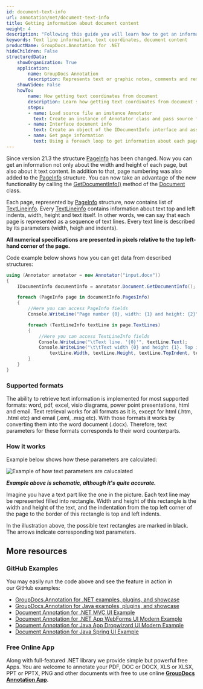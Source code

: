 ```yaml
---
id: document-text-info
url: annotation/net/document-text-info
title: Getting information about document content
weight: 4
description: "Following this guide you will learn how to get an information about document content using GroupDocs.Annotation for .NET API."
keywords: Text line information, text coordinates, document content
productName: GroupDocs.Annotation for .NET
hideChildren: False
structuredData:
    showOrganization: True
    application:    
        name: GroupDocs Annotation
        description: Represents text or graphic notes, comments and remarks attached to a specific part of the content of the document using C#
    showVideo: False
    howTo:
        name: How getting text coordinates from document
        description: Learn how getting text coordinates from document step by step
        steps:
        - name: Load source file an instance Annotator
          text: Create an instance of Annotator class and pass source file path as a constructor parameter. You may specify absolute or relative file path as per your requirements.
        - name: Interface document info
          text: Create an object of the IDocumentInfo interface and assign document information to it.
        - name: Get page information
          text: Using a foreach loop to get information about each page
---
```

Since version 21.3 the structure [PageInfo](https://apireference.groupdocs.com/annotation/net/groupdocs.annotation.models/pageinfo) has been changed. Now you can get an information not only about the width and height of each page, but also about it text content. In addition to that, page numbering was also added to the [PageInfo](https://apireference.groupdocs.com/annotation/net/groupdocs.annotation.models/pageinfo) structure. You can now take an advantage of the new functionality by calling the [GetDocumentInfo()](https://apireference.groupdocs.com/annotation/net/groupdocs.annotation/document/methods/getdocumentinfo) method of the [Document](https://apireference.groupdocs.com/annotation/net/groupdocs.annotation/document) class.

Each page, represented by [PageInfo](https://apireference.groupdocs.com/annotation/net/groupdocs.annotation.models/pageinfo) structure, now contains list of [TextLineinfo](https://apireference.groupdocs.com/annotation/net/groupdocs.annotation.models/textlineinfo). Every [TextLineinfo](https://apireference.groupdocs.com/annotation/net/groupdocs.annotation.models/textlineinfo) contains information about text top and left indents, width, height and text itself. In other words, we can say that each page is represented as a sequence of text lines. Every text line is described by its parameters (width, heigh and indents).

**All numerical specifications are presented in pixels relative to the top left-hand corner of the page.**

Code example below shows how you can get data from described structures:

```csharp
using (Annotator annotator = new Annotator("input.docx"))
{
    IDocumentInfo documentInfo = annotator.Document.GetDocumentInfo();

    foreach (PageInfo page in documentInfo.PagesInfo)
    {
        //Here you can access PageInfo fields
        Console.WriteLine("Page number {0}, width: {1} and height: {2}", page.PageNumber, page.Width, page.Height);

        foreach (TextLineInfo textLine in page.TextLines)
        {
            //Here you can access TextLineInfo fields
            Console.WriteLine("\tText line. '{0}'", textLine.Text);
            Console.WriteLine("\t\tText width {0} and height {1}. Top indent: {2}, left indent: {3}", 
                textLine.Width, textLine.Height, textLine.TopIndent, textLine.LeftIndent);
        }
    }
}
```


### Supported formats

The ability to retrieve text information is implemented for most supported formats: word, pdf, excel, visio diagrams, power point presentations, html and email. Text retrieval works for all formats as it is, except for html (.htm, .html etc) and email (.eml, .msg etc). With those formats it works by converting them into the word document (.docx). Therefore, text parameters for these formats corresponds to their word counterparts.


### How it works

Example below shows how these parameters are calculated:

 ![Example of how text parameters are calucalated](annotation/net/images/highlighted-text.png)

***Example above is schematic, although it's quite accurate.***

Imagine you have a text part like the one in the picture. Each text line may be represented filled into rectangle. Width and height of this rectangle is the width and height of the text, and the indentation from the top left corner of the page to the border of this rectangle is top and left indents. 

In the illustration above, the possible text rectangles are marked in black. The arrows indicate corresponding text parameters. 

## More resources
### GitHub Examples
You may easily run the code above and see the feature in action in our GitHub examples:
*   [GroupDocs.Annotation for .NET examples, plugins, and showcase](https://github.com/groupdocs-annotation/GroupDocs.Annotation-for-.NET)
*   [GroupDocs.Annotation for Java examples, plugins, and showcase](https://github.com/groupdocs-annotation/GroupDocs.Annotation-for-Java)
*   [Document Annotation for .NET MVC UI Example](https://github.com/groupdocs-annotation/GroupDocs.Annotation-for-.NET-MVC) 
*   [Document Annotation for .NET App WebForms UI Modern Example](https://github.com/groupdocs-annotation/GroupDocs.Annotation-for-.NET-WebForms)
*   [Document Annotation for Java App Dropwizard UI Modern Example](https://github.com/groupdocs-annotation/GroupDocs.Annotation-for-Java-Dropwizard)
*   [Document Annotation for Java Spring UI Example](https://github.com/groupdocs-annotation/GroupDocs.Annotation-for-Java-Spring)
### Free Online App
Along with full-featured .NET library we provide simple but powerful free Apps.
You are welcome to annotate your PDF, DOC or DOCX, XLS or XLSX, PPT or PPTX, PNG and other documents with free to use online **[GroupDocs Annotation App](https://products.groupdocs.app/annotation)**.

